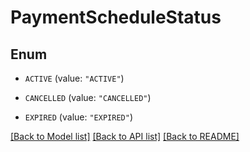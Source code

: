 # PaymentScheduleStatus

## Enum


* `ACTIVE` (value: `"ACTIVE"`)

* `CANCELLED` (value: `"CANCELLED"`)

* `EXPIRED` (value: `"EXPIRED"`)


[[Back to Model list]](../README.md#documentation-for-models) [[Back to API list]](../README.md#documentation-for-api-endpoints) [[Back to README]](../README.md)


